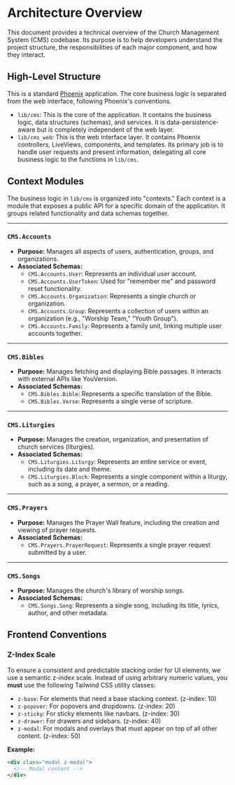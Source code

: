 # Architecture Overview

This document provides a technical overview of the Church Management System (CMS) codebase. Its purpose is to help developers understand the project structure, the responsibilities of each major component, and how they interact.

## High-Level Structure

This is a standard [Phoenix](https://www.phoenixframework.org/) application. The core business logic is separated from the web interface, following Phoenix's conventions.

*   `lib/cms`: This is the core of the application. It contains the business logic, data structures (schemas), and services. It is data-persistence-aware but is completely independent of the web layer.
*   `lib/cms_web`: This is the web interface layer. It contains Phoenix controllers, LiveViews, components, and templates. Its primary job is to handle user requests and present information, delegating all core business logic to the functions in `lib/cms`.

## Context Modules

The business logic in `lib/cms` is organized into "contexts." Each context is a module that exposes a public API for a specific domain of the application. It groups related functionality and data schemas together.

---

### `CMS.Accounts`

*   **Purpose:** Manages all aspects of users, authentication, groups, and organizations.
*   **Associated Schemas:**
    *   `CMS.Accounts.User`: Represents an individual user account.
    *   `CMS.Accounts.UserToken`: Used for "remember me" and password reset functionality.
    *   `CMS.Accounts.Organization`: Represents a single church or organization.
    *   `CMS.Accounts.Group`: Represents a collection of users within an organization (e.g., "Worship Team," "Youth Group").
    *   `CMS.Accounts.Family`: Represents a family unit, linking multiple user accounts together.

---

### `CMS.Bibles`

*   **Purpose:** Manages fetching and displaying Bible passages. It interacts with external APIs like YouVersion.
*   **Associated Schemas:**
    *   `CMS.Bibles.Bible`: Represents a specific translation of the Bible.
    *   `CMS.Bibles.Verse`: Represents a single verse of scripture.

---

### `CMS.Liturgies`

*   **Purpose:** Manages the creation, organization, and presentation of church services (liturgies).
*   **Associated Schemas:**
    *   `CMS.Liturgies.Liturgy`: Represents an entire service or event, including its date and theme.
    *   `CMS.Liturgies.Block`: Represents a single component within a liturgy, such as a song, a prayer, a sermon, or a reading.

---

### `CMS.Prayers`

*   **Purpose:** Manages the Prayer Wall feature, including the creation and viewing of prayer requests.
*   **Associated Schemas:**
    *   `CMS.Prayers.PrayerRequest`: Represents a single prayer request submitted by a user.

---

### `CMS.Songs`

*   **Purpose:** Manages the church's library of worship songs.
*   **Associated Schemas:**
    *   `CMS.Songs.Song`: Represents a single song, including its title, lyrics, author, and other metadata.

## Frontend Conventions

### Z-Index Scale

To ensure a consistent and predictable stacking order for UI elements, we use a semantic z-index scale. Instead of using arbitrary numeric values, you **must** use the following Tailwind CSS utility classes:

*   `z-base`: For elements that need a base stacking context. (z-index: 10)
*   `z-popover`: For popovers and dropdowns. (z-index: 20)
*   `z-sticky`: For sticky elements like navbars. (z-index: 30)
*   `z-drawer`: For drawers and sidebars. (z-index: 40)
*   `z-modal`: For modals and overlays that must appear on top of all other content. (z-index: 50)

**Example:**

```html
<div class="modal z-modal">
  <!-- Modal content -->
</div>
```
